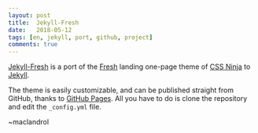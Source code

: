 ```yaml
---
layout: post
title:  Jekyll-Fresh
date:   2018-05-12
tags: [en, jekyll, port, github, project]
comments: true
---
```


[Jekyll-Fresh]() is a port of the [Fresh](https://github.com/cssninjaStudio/fresh) landing one-page theme of [CSS Ninja](https://cssninja.io/) to [Jekyll](http://jekyllrb.com/). 

<!--more-->
The theme is easily customizable, and can be published straight from GitHub, thanks to [GitHub Pages](https://pages.github.com/). All you have to do is clone the repository and edit the `_config.yml` file. 

<span class="More"> ~maclandrol</span>